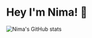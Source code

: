 <h1>Hey I'm Nima! 👋</h1>


![Nima's GitHub stats](https://github-readme-stats.vercel.app/api?username=nimapourjafar&count_private=true&theme=tokyonight)